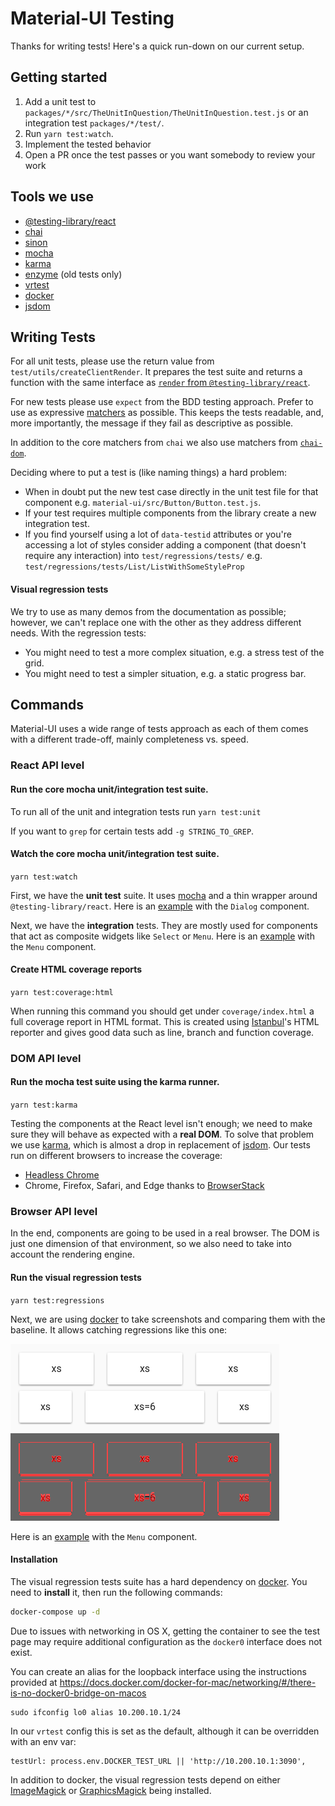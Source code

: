 # Material-UI Testing

Thanks for writing tests! Here's a quick run-down on our current setup.

## Getting started

1. Add a unit test to `packages/*/src/TheUnitInQuestion/TheUnitInQuestion.test.js` or an integration test `packages/*/test/`.
2. Run `yarn test:watch`.
3. Implement the tested behavior
4. Open a PR once the test passes or you want somebody to review your work

## Tools we use

- [@testing-library/react](https://testing-library.com/docs/react-testing-library/intro)
- [chai](https://www.chaijs.com/)
- [sinon](https://sinonjs.org/)
- [mocha](https://mochajs.org/)
- [karma](https://karma-runner.github.io/latest/index.html)
- [enzyme](https://airbnb.io/enzyme/) (old tests only)
- [vrtest](https://github.com/nathanmarks/vrtest)
- [docker](https://docs.docker.com/)
- [jsdom](https://github.com/jsdom/jsdom)

## Writing Tests

For all unit tests, please use the return value from `test/utils/createClientRender`.
It prepares the test suite and returns a function with the same interface as
[`render` from `@testing-library/react`](https://testing-library.com/docs/react-testing-library/api#render).

For new tests please use `expect` from the BDD testing approach. Prefer to use as expressive [matchers](https://www.chaijs.com/api/bdd/) as possible. This keeps
the tests readable, and, more importantly, the message if they fail as descriptive as possible.

In addition to the core matchers from `chai` we also use matchers from [`chai-dom`](https://github.com/nathanboktae/chai-dom#readme).

Deciding where to put a test is (like naming things) a hard problem:

- When in doubt put the new test case directly in the unit test file for that component e.g. `material-ui/src/Button/Button.test.js`.
- If your test requires multiple components from the library create a new integration test.
- If you find yourself using a lot of `data-testid` attributes or you're accessing
  a lot of styles consider adding a component (that doesn't require any interaction)
  into `test/regressions/tests/` e.g. `test/regressions/tests/List/ListWithSomeStyleProp`

#### Visual regression tests

We try to use as many demos from the documentation as possible;
however, we can't replace one with the other as they address different needs.
With the regression tests:

- You might need to test a more complex situation, e.g. a stress test of the grid.
- You might need to test a simpler situation, e.g. a static progress bar.

## Commands

Material-UI uses a wide range of tests approach as each of them comes with a different
trade-off, mainly completeness vs. speed.

### React API level

#### Run the core mocha unit/integration test suite.

To run all of the unit and integration tests run `yarn test:unit`

If you want to `grep` for certain tests add `-g STRING_TO_GREP`.

#### Watch the core mocha unit/integration test suite.

`yarn test:watch`

First, we have the **unit test** suite.
It uses [mocha](https://mochajs.org) and a thin wrapper around `@testing-library/react`.
Here is an [example](https://github.com/mui-org/material-ui/blob/master/packages/material-ui/src/Dialog/Dialog.test.js#L87) with the `Dialog` component.

Next, we have the **integration** tests. They are mostly used for components that
act as composite widgets like `Select` or `Menu`.
Here is an [example](https://github.com/mui-org/material-ui/blob/master/packages/material-ui/test/integration/Menu.test.js#L28) with the `Menu` component.

#### Create HTML coverage reports

`yarn test:coverage:html`

When running this command you should get under `coverage/index.html` a full coverage report in HTML format. This is created using [Istanbul](https://istanbul-js.org)'s HTML reporter and gives good data such as line, branch and function coverage.

### DOM API level

#### Run the mocha test suite using the karma runner.

`yarn test:karma`

Testing the components at the React level isn't enough;
we need to make sure they will behave as expected with a **real DOM**.
To solve that problem we use [karma](https://github.com/karma-runner/karma),
which is almost a drop in replacement of [jsdom](https://github.com/tmpvar/jsdom).
Our tests run on different browsers to increase the coverage:

- [Headless Chrome](https://chromium.googlesource.com/chromium/src/+/lkgr/headless/README.md)
- Chrome, Firefox, Safari, and Edge thanks to [BrowserStack](https://www.browserstack.com)

### Browser API level

In the end, components are going to be used in a real browser.
The DOM is just one dimension of that environment,
so we also need to take into account the rendering engine.

#### Run the visual regression tests

`yarn test:regressions`

Next, we are using [docker](https://github.com/docker/docker) to take screenshots and comparing them with the baseline. It allows catching regressions like this one:

![before](/test/docs-regressions-before.png)
![diff](/test/docs-regressions-diff.png)

Here is an [example](https://github.com/mui-org/material-ui/blob/master/test/regressions/tests/Menu/SimpleMenuList.js#L6) with the `Menu` component.

#### Installation

The visual regression tests suite has a hard dependency on [docker](https://github.com/docker/docker).
You need to **install** it, then run the following commands:

```sh
docker-compose up -d
```

Due to issues with networking in OS X, getting the container to see the
test page may require additional configuration as the `docker0` interface
does not exist.

You can create an alias for the loopback interface using the instructions
provided at https://docs.docker.com/docker-for-mac/networking/#/there-is-no-docker0-bridge-on-macos

```
sudo ifconfig lo0 alias 10.200.10.1/24
```

In our `vrtest` config this is set as the default, although it can be overridden with an env var:

```
testUrl: process.env.DOCKER_TEST_URL || 'http://10.200.10.1:3090',
```

In addition to docker, the visual regression tests depend on either
[ImageMagick](https://www.imagemagick.org/)
or [GraphicsMagick](https://www.graphicsmagick.org/) being installed.
